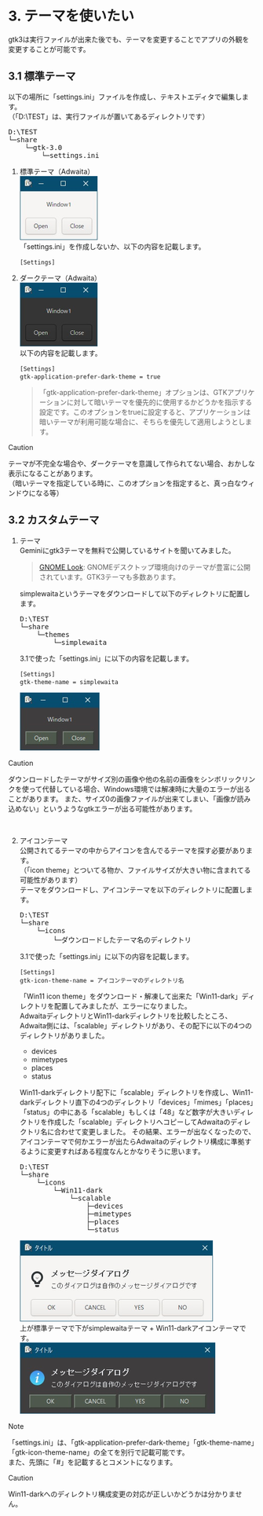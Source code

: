 # 3. テーマを使いたい
gtk3は実行ファイルが出来た後でも、テーマを変更することでアプリの外観を変更することが可能です。  

## 3.1 標準テーマ
以下の場所に「settings.ini」ファイルを作成し、テキストエディタで編集します。  
（「D:\TEST」は、実行ファイルが置いてあるディレクトリです）
<pre>
D:\TEST
└─share
    └─gtk-3.0
        └─settings.ini
</pre>

1. 標準テーマ（Adwaita）  
   ![](image/window1.jpg)  
   「settings.ini」を作成しないか、以下の内容を記載します。
   ```
   [Settings]
   ```
1. ダークテーマ（Adwaita）  
   ![](image/window2.jpg)  
   以下の内容を記載します。
   ```
   [Settings]
   gtk-application-prefer-dark-theme = true
   ```
   > 「gtk-application-prefer-dark-theme」オプションは、GTKアプリケーションに対して暗いテーマを優先的に使用するかどうかを指示する設定です。このオプションをtrueに設定すると、アプリケーションは暗いテーマが利用可能な場合に、そちらを優先して適用しようとします。

> [!CAUTION]
> テーマが不完全な場合や、ダークテーマを意識して作られてない場合、おかしな表示になることがあります。  
> （暗いテーマを指定している時に、このオプションを指定すると、真っ白なウィンドウになる等）

## 3.2 カスタムテーマ
1. テーマ  
   Geminiにgtk3テーマを無料で公開しているサイトを聞いてみました。
   > [GNOME Look](https://www.gnome-look.org/): GNOMEデスクトップ環境向けのテーマが豊富に公開されています。GTK3テーマも多数あります。  

   simplewaitaというテーマをダウンロードして以下のディレクトリに配置します。  
   <pre>
   D:\TEST
   └─share
       └─themes
           └─simplewaita
   </pre>
   3.1で使った「settings.ini」に以下の内容を記載します。
   ```
   [Settings]
   gtk-theme-name = simplewaita
   ```
   ![](image/window3.jpg)  

> [!CAUTION]  
> ダウンロードしたテーマがサイズ別の画像や他の名前の画像をシンボリックリンクを使って代替している場合、Windows環境では解凍時に大量のエラーが出ることがあります。
> また、サイズ0の画像ファイルが出来てしまい、「画像が読み込めない」というようなgtkエラーが出る可能性があります。
  
</BR>
  
2. アイコンテーマ  
   公開されてるテーマの中からアイコンを含んでるテーマを探す必要があります。  
   （「icon theme」とついてる物か、ファイルサイズが大きい物に含まれてる可能性があります）  
   テーマをダウンロードし、アイコンテーマを以下のディレクトリに配置します。  

   <pre>
   D:\TEST
   └─share
       └─icons
           └─ダウンロードしたテーマ名のディレクトリ
   </pre>
   
   3.1で使った「settings.ini」に以下の内容を記載します。
   ```
   [Settings]
   gtk-icon-theme-name = アイコンテーマのディレクトリ名
   ```
   「Win11 icon theme」をダウンロード・解凍して出来た「Win11-dark」ディレクトリを配置してみましたが、エラーになりました。  
   AdwaitaディレクトリとWin11-darkディレクトリを比較したところ、Adwaita側には、「scalable」ディレクトリがあり、その配下に以下の4つのディレクトリがありました。
    - devices
    - mimetypes
    - places
    - status
   
   Win11-darkディレクトリ配下に「scalable」ディレクトリを作成し、Win11-darkディレクトリ直下の4つのディレクトリ「devices」「mimes」「places」「status」の中にある「scalable」もしくは「48」など数字が大きいディレクトリを作成した「scalable」ディレクトリへコピーしてAdwaitaのディレクトリ名に合わせて変更しました。
   その結果、エラーが出なくなったので、アイコンテーマで何かエラーが出たらAdwaitaのディレクトリ構成に準拠するように変更すればある程度なんとかなりそうに思います。

   <pre>
   D:\TEST
   └─share
       └─icons
           └─Win11-dark
               └─scalable
                   ├─devices
                   ├─mimetypes
                   ├─places
                   └─status
   </pre>
   
   ![](image/dialog1.jpg)  
   上が標準テーマで下がsimplewaitaテーマ + Win11-darkアイコンテーマです。  
   ![](image/dialog2.jpg)    

> [!NOTE] 
> 「settings.ini」は、「gtk-application-prefer-dark-theme」「gtk-theme-name」「gtk-icon-theme-name」の全てを別行で記載可能です。  
> また、先頭に「#」を記載するとコメントになります。

> [!CAUTION]  
> Win11-darkへのディレクトリ構成変更の対応が正しいかどうかは分かりません。
